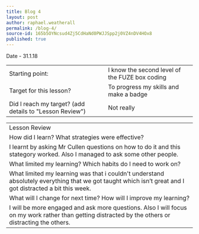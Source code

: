 ```yaml
---
title: Blog 4
layout: post
author: raphael.weatherall
permalink: /blog-4/
source-id: 165b5OYNcsud4Zj5CdHaNd0PWJJSpp2j0VZ4nDV4HOx8
published: true
---
```

Date - 31.1.18

<table>
  <tr>
    <td>Starting point:</td>
    <td>I know the second level of the FUZE box coding</td>
  </tr>
  <tr>
    <td>Target for this lesson?</td>
    <td>To progress my skills and make a badge</td>
  </tr>
  <tr>
    <td>Did I reach my target?
(add details to "Lesson Review")</td>
    <td>Not really</td>
  </tr>
</table>


<table>
  <tr>
    <td>Lesson Review</td>
  </tr>
  <tr>
    <td>How did I learn? What strategies were effective?</td>
  </tr>
  <tr>
    <td>I learnt by asking Mr Cullen questions on how to do it and this stategory worked. Also I managed to ask some other people. </td>
  </tr>
  <tr>
    <td> What limited my learning? Which habits do I need to work on?</td>
  </tr>
  <tr>
    <td>What limited my learning was that i couldn't understand absolutely everything that we got taught which isn’t great and I got distracted a bit this week.</td>
  </tr>
  <tr>
    <td>What will I change for next time? How will I improve my learning?</td>
  </tr>
  <tr>
    <td>I will be more engaged and ask more questions. Also I will focus on my work rather than getting distracted by the others or distracting the others.</td>
  </tr>
</table>


